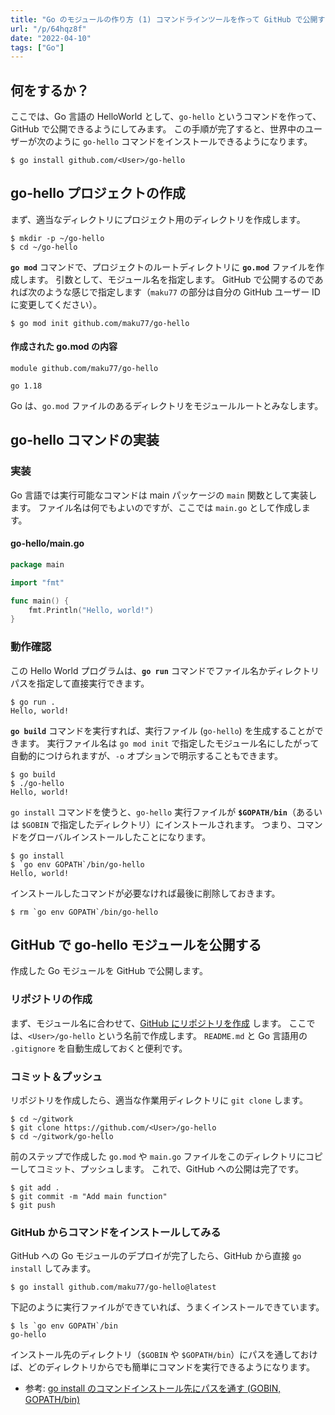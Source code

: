 ```yaml
---
title: "Go のモジュールの作り方 (1) コマンドラインツールを作って GitHub で公開する"
url: "/p/64hqz8f"
date: "2022-04-10"
tags: ["Go"]
---
```


何をするか？
----

ここでは、Go 言語の HelloWorld として、`go-hello` というコマンドを作って、GitHub で公開できるようにしてみます。
この手順が完了すると、世界中のユーザーが次のように `go-hello` コマンドをインストールできるようになります。

```console
$ go install github.com/<User>/go-hello
```


go-hello プロジェクトの作成
----

まず、適当なディレクトリにプロジェクト用のディレクトリを作成します。

```console
$ mkdir -p ~/go-hello
$ cd ~/go-hello
```

__`go mod`__ コマンドで、プロジェクトのルートディレクトリに __`go.mod`__ ファイルを作成します。
引数として、モジュール名を指定します。
GitHub で公開するのであれば次のような感じで指定します（`maku77` の部分は自分の GitHub ユーザー ID に変更してください）。

```console
$ go mod init github.com/maku77/go-hello
```

#### 作成された go.mod の内容

```
module github.com/maku77/go-hello

go 1.18
```

Go は、`go.mod` ファイルのあるディレクトリをモジュールルートとみなします。


go-hello コマンドの実装
----

### 実装

Go 言語では実行可能なコマンドは main パッケージの `main` 関数として実装します。
ファイル名は何でもよいのですが、ここでは `main.go` として作成します。

#### go-hello/main.go

```go
package main

import "fmt"

func main() {
	fmt.Println("Hello, world!")
}
```

### 動作確認

この Hello World プログラムは、__`go run`__ コマンドでファイル名かディレクトリパスを指定して直接実行できます。

```console
$ go run .
Hello, world!
```

__`go build`__ コマンドを実行すれば、実行ファイル (`go-hello`) を生成することができます。
実行ファイル名は `go mod init` で指定したモジュール名にしたがって自動的につけられますが、`-o` オプションで明示することもできます。

```console
$ go build
$ ./go-hello
Hello, world!
```

`go install` コマンドを使うと、`go-hello` 実行ファイルが __`$GOPATH/bin`__（あるいは `$GOBIN` で指定したディレクトリ）にインストールされます。
つまり、コマンドをグローバルインストールしたことになります。

```console
$ go install
$ `go env GOPATH`/bin/go-hello
Hello, world!
```

インストールしたコマンドが必要なければ最後に削除しておきます。

```console
$ rm `go env GOPATH`/bin/go-hello
```


GitHub で go-hello モジュールを公開する
----

作成した Go モジュールを GitHub で公開します。

### リポジトリの作成

まず、モジュール名に合わせて、[GitHub にリポジトリを作成](https://github.com/new) します。
ここでは、`<User>/go-hello` という名前で作成します。
`README.md` と Go 言語用の `.gitignore` を自動生成しておくと便利です。

### コミット＆プッシュ

リポジトリを作成したら、適当な作業用ディレクトリに `git clone` します。

```console
$ cd ~/gitwork
$ git clone https://github.com/<User>/go-hello
$ cd ~/gitwork/go-hello
```

前のステップで作成した `go.mod` や `main.go` ファイルをこのディレクトリにコピーしてコミット、プッシュします。
これで、GitHub への公開は完了です。

```console
$ git add .
$ git commit -m "Add main function"
$ git push
```

### GitHub からコマンドをインストールしてみる

GitHub への Go モジュールのデプロイが完了したら、GitHub から直接 `go install` してみます。

```console
$ go install github.com/maku77/go-hello@latest
```

下記のように実行ファイルができていれば、うまくインストールできています。

```console
$ ls `go env GOPATH`/bin
go-hello
```

インストール先のディレクトリ（`$GOBIN` や `$GOPATH/bin`）にパスを通しておけば、どのディレクトリからでも簡単にコマンドを実行できるようになります。

- 参考: [go install のコマンドインストール先にパスを通す (GOBIN, GOPATH/bin)](./gobin.html)

